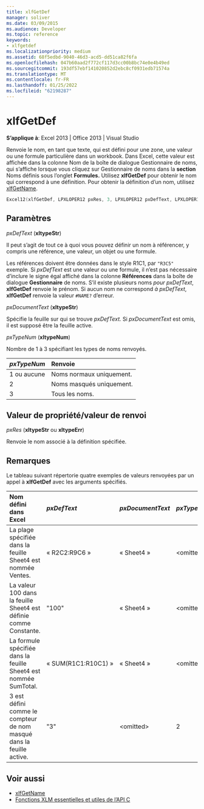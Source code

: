 ```yaml
---
title: xlfGetDef
manager: soliver
ms.date: 03/09/2015
ms.audience: Developer
ms.topic: reference
keywords:
- xlfgetdef
ms.localizationpriority: medium
ms.assetid: 68f5edbd-9040-46d3-acd5-dd51ca82f6fa
ms.openlocfilehash: 047b60aad2f772cf117d3cc00b8bc74e0e4b49ed
ms.sourcegitcommit: 193df57ebf141020852d2ebc8cf0931edb71574a
ms.translationtype: MT
ms.contentlocale: fr-FR
ms.lasthandoff: 01/25/2022
ms.locfileid: "62198287"
---
```

# <a name="xlfgetdef"></a>xlfGetDef

**S’applique à**: Excel 2013 | Office 2013 | Visual Studio 
  
Renvoie le nom, en tant que texte, qui est défini pour une zone, une valeur ou une formule particulière dans un workbook. Dans Excel, cette valeur est affichée  dans la  colonne Nom de la boîte de  dialogue Gestionnaire de noms, qui s’affiche lorsque vous cliquez sur Gestionnaire de noms dans la **section** Noms définis sous l’onglet **Formules.** Utilisez **xlfGetDef** pour obtenir le nom qui correspond à une définition. Pour obtenir la définition d’un nom, utilisez [xlfGetName](xlfgetname.md).
  
```cpp
Excel12(xlfGetDef, LPXLOPER12 pxRes, 3, LPXLOPER12 pxDefText, LPXLOPER12 pxDocumentText, LPXLOPER12 pxTypeNum);
```

## <a name="parameters"></a>Paramètres

_pxDefText_ (**xltypeStr**)
  
Il peut s’agit de tout ce à quoi vous pouvez définir un nom à référencer, y compris une référence, une valeur, un objet ou une formule.
  
Les références doivent être données dans le style R1C1, par  `"R3C5"` exemple. Si  _pxDefText_ est une valeur ou une formule, il n’est pas nécessaire d’inclure le signe égal affiché dans la colonne **Références** dans la boîte de dialogue **Gestionnaire** de noms. S’il existe plusieurs noms  _pour pxDefText_, **xlfGetDef** renvoie le prénom. Si aucun nom ne correspond  _à pxDefText_, **xlfGetDef** renvoie la valeur  `#NAME?` d’erreur. 
  
_pxDocumentText_ (**xltypeStr**)
  
Spécifie la feuille sur qui se trouve _pxDefText._ Si  _pxDocumentText_ est omis, il est supposé être la feuille active. 
  
_pxTypeNum_ (**xltypeNum**)
  
Nombre de 1 à 3 spécifiant les types de noms renvoyés.
  
|**_pxTypeNum_**|**Renvoie**|
|:-----|:-----|
|1 ou aucune  <br/> |Noms normaux uniquement.  <br/> |
|2  <br/> |Noms masqués uniquement.  <br/> |
|3  <br/> |Tous les noms.  <br/> |
   
## <a name="property-valuereturn-value"></a>Valeur de propriété/valeur de renvoi

 _pxRes_ (**xltypeStr** ou **xltypeErr**)
  
Renvoie le nom associé à la définition spécifiée.
  
## <a name="remarks"></a>Remarques

Le tableau suivant répertorie quatre exemples de valeurs renvoyées par un appel à **xlfGetDef** avec les arguments spécifiés. 
  
|**Nom défini dans Excel**|**_pxDefText_**|**_pxDocumentText_**|**_pxTypeNum_**|**Valeur renvoyée**|
|:-----|:-----|:-----|:-----|:-----|
|La plage spécifiée dans la feuille Sheet4 est nommée Ventes.  <br/> |« R2C2:R9C6 »  <br/> |« Sheet4 »  <br/> |\<omitted\>  <br/> |« Ventes »  <br/> |
|La valeur 100 dans la feuille Sheet4 est définie comme Constante.  <br/> |"100"  <br/> |« Sheet4 »  <br/> |\<omitted\>  <br/> |« Constante »  <br/> |
|La formule spécifiée dans la feuille Sheet4 est nommée SumTotal.  <br/> |« SUM(R1C1:R10C1) »  <br/> |« Sheet4 »  <br/> |\<omitted\>  <br/> |« SumTotal »  <br/> |
|3 est défini comme le compteur de nom masqué dans la feuille active.  <br/> |"3"  <br/> |\<omitted\>  <br/> |2  <br/> |« Counter »  <br/> |
   
## <a name="see-also"></a>Voir aussi

- [xlfGetName](xlfgetname.md)
- [Fonctions XLM essentielles et utiles de l’API C](essential-and-useful-c-api-xlm-functions.md)

